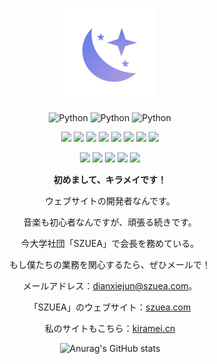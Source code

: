 

<div id="title" align=center>


![](https://raw.githubusercontent.com/Kiramei/kiramei.github.io/main/assets/logo_t.png)

![Python](https://img.shields.io/badge/code-Frontend-blue)
![Python](https://img.shields.io/badge/code-Backend-yellow)
![Python](https://img.shields.io/badge/code-Deep%20Learning-purple)

![](https://img.shields.io/badge/Java-yellow) 
![](https://img.shields.io/badge/C/C++-red) 
![](https://img.shields.io/badge/Python-blue)
![](https://img.shields.io/badge/C#-red) 
![](https://img.shields.io/badge/Android-green)
![](https://img.shields.io/badge/Html-red)
![](https://img.shields.io/badge/CSS-yellow)
![](https://img.shields.io/badge/JavaScript-green)

![](https://img.shields.io/badge/オタク-green) 
![](https://img.shields.io/badge/二次元-green) 
![](https://img.shields.io/badge/アニメ-green)
![](https://img.shields.io/badge/マンガ-green) 
![](https://img.shields.io/badge/音楽-green)

**初めまして、キラメイです！**

 ウェブサイトの開発者なんです。

音楽も初心者なんですが、頑張る続きです。

今大学社団「SZUEA」で会長を務めている。

もし僕たちの業務を関心するたら、ぜひメールで！

メールアドレス：dianxiejun@szuea.com。

「SZUEA」のウェブサイト：[szuea.com](https://www.szuea.com)

私のサイトもこちら：[kiramei.cn](https://kiramei.cn)

![Anurag's GitHub stats](https://github-readme-stats.vercel.app/api?username=Kiramei&show_icons=true&theme=radical)




</div>
